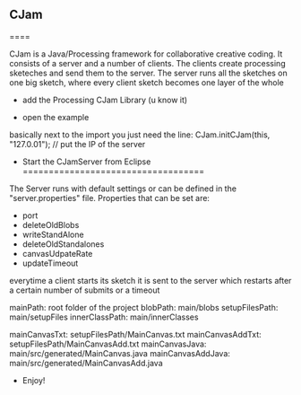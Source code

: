 ## CJam
====

CJam is a Java/Processing framework for collaborative creative coding. It consists of a server and a number of clients. The clients create processing sketeches and send them to the server. The server runs all the sketches on one big sketch, where every client sketch becomes one layer of the whole




* add the Processing CJam Library (u know it)

* open the example

basically next to the import you just need the line:
CJam.initCJam(this, "127.0.01"); // put the IP of the server
 
* Start the CJamServer from Eclipse
===================================


The Server runs with default settings or can be defined in the "server.properties" file. 
Properties that can be set are:
- port
- deleteOldBlobs
- writeStandAlone
- deleteOldStandalones
- canvasUdpateRate
- updateTimeout

everytime a client starts its sketch it is sent to the server
which restarts after a certain number of submits or a timeout

mainPath: root folder of the project
blobPath: main/blobs
setupFilesPath: main/setupFiles
innerClassPath: main/innerClasses

mainCanvasTxt: setupFilesPath/MainCanvas.txt
mainCanvasAddTxt: setupFilesPath/MainCanvasAdd.txt
mainCanvasJava: main/src/generated/MainCanvas.java
mainCanvasAddJava: main/src/generated/MainCanvasAdd.java



* Enjoy!